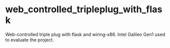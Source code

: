 # web_controlled_tripleplug_with_flask
Web-controlled triple plug with flask and wiring-x86. Intel Galileo Gen1 used to evaluate the project. 
